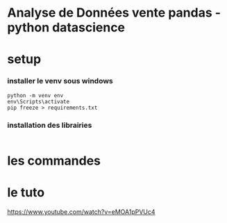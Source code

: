 # Analyse de Données vente pandas - python datascience


# setup
### installer le venv sous windows
```
python -m venv env
env\Scripts\activate
pip freeze > requirements.txt
```

### installation des librairies
```

```



# les commandes


# le tuto
https://www.youtube.com/watch?v=eMOA1pPVUc4